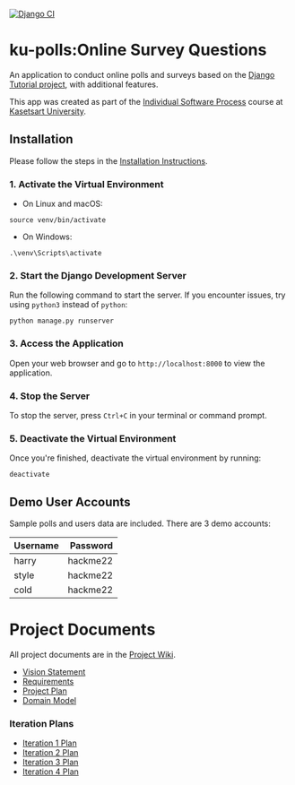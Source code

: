 [![Django CI](https://github.com/JaofourthsOhappy/ku-polls/actions/workflows/django.yml/badge.svg)](https://github.com/JaofourthsOhappy/ku-polls/actions/workflows/django.yml)
# ku-polls:Online Survey Questions
An application to conduct online polls and surveys based on the [Django Tutorial project](https://www.djangoproject.com/), with additional features.

This app was created as part of the [Individual Software Process](https://cpske.github.io/ISP/) course at [Kasetsart University](https://www.ku.ac.th/th).

## Installation
Please follow the steps in the [Installation Instructions](Installation.md).

### 1. Activate the Virtual Environment
* On Linux and macOS:
```
source venv/bin/activate
```
* On Windows:
```
.\venv\Scripts\activate
```
### 2. Start the Django Development Server
Run the following command to start the server. If you encounter issues, try using ```python3``` instead of ```python```:
```
python manage.py runserver
```
### 3. Access the Application
Open your web browser and go to ```http://localhost:8000``` to view the application.
### 4. Stop the Server
To stop the server, press ```Ctrl+C``` in your terminal or command prompt.
### 5. Deactivate the Virtual Environment
Once you're finished, deactivate the virtual environment by running:
``` 
deactivate
```

## Demo User Accounts

Sample polls and users data are included. There are 3 demo accounts:

| Username | Password |
|:---------|---------:|
|  harry   | hackme22 |
|  style   | hackme22 |
|  cold    | hackme22 |

# Project Documents
All project documents are in the [Project Wiki](https://github.com/JaofourthsOhappy/ku-polls/wiki).

- [Vision Statement](../../wiki/Vision-and-Scope)
- [Requirements](../../wiki/Requirements)
- [Project Plan](../../wiki/Project--Plan)
- [Domain Model](../../wiki/Domain-Model)

### Iteration Plans
- [Iteration 1 Plan](../../wiki/Iteration-1-Plan)
- [Iteration 2 Plan](../../wiki/Iteration-2-Plan)
- [Iteration 3 Plan](../../wiki/Iteration-3-Plan)
- [Iteration 4 Plan](../../wiki/Iteration-4-Plan)